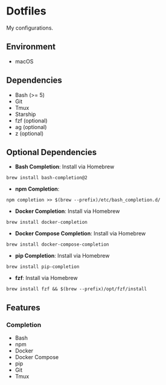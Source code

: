# Dotfiles

My configurations.

## Environment

- macOS

## Dependencies

- Bash (>= 5)
- Git
- Tmux
- Starship
- fzf (optional)
- ag (optional)
- z (optional)

## Optional Dependencies

- **Bash Completion**: Install via Homebrew

```shell
brew install bash-completion@2
```

- **npm Completion**:

```shell
npm completion >> $(brew --prefix)/etc/bash_completion.d/
```

- **Docker Completion**: Install via Homebrew

```shell
brew install docker-completion
```

- **Docker Compose Completion**: Install via Homebrew

```shell
brew install docker-compose-completion
```

- **pip Completion**: Install via Homebrew

```shell
brew install pip-completion
```

- **fzf**: Install via Homebrew

```shell
brew install fzf && $(brew --prefix)/opt/fzf/install
```

## Features

### Completion

- Bash
- npm
- Docker
- Docker Compose
- pip
- Git
- Tmux
